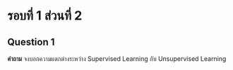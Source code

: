 # รอบที่ 1 ส่วนที่ 2

## Question 1

**คำถาม** จงบอกความแตกต่างระหว่าง Supervised Learning กับ Unsupervised Learning
